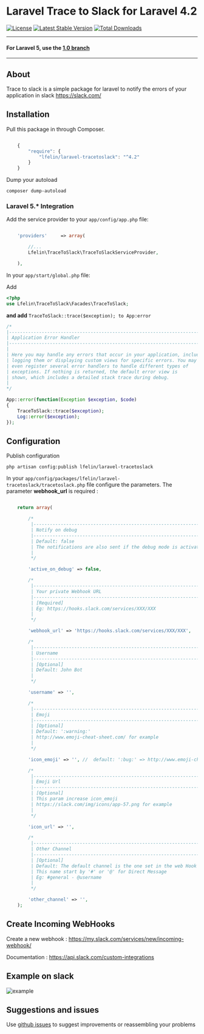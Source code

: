 Laravel Trace to Slack for Laravel 4.2
======================
[![License](https://poser.pugx.org/lfelin/laravel-tracetoslack/license)](https://packagist.org/packages/lfelin/laravel-tracetoslack)
[![Latest Stable Version](https://poser.pugx.org/lfelin/laravel-tracetoslack/v/stable)](https://packagist.org/packages/lfelin/laravel-tracetoslack)
[![Total Downloads](https://poser.pugx.org/lfelin/laravel-tracetoslack/downloads)](https://packagist.org/packages/lfelin/laravel-tracetoslack)
___

#### **For Laravel 5, use the** [1.0 branch](https://github.com/LFelin/laravel-tracetoslack/)
___
## About
Trace to slack is a simple package for laravel to notify the errors of your application in slack https://slack.com/

## Installation

Pull this package in through Composer.

```js

    {
        "require": {
            "lfelin/laravel-tracetoslack": "^4.2"
        }
    }

```

Dump your autoload
```
composer dump-autoload
```


### Laravel 5.* Integration

Add the service provider to your `app/config/app.php` file:

```php

    'providers'     => array(

        //...
        Lfelin\TraceToSlack\TraceToSlackServiceProvider,

    ),

```

In your `app/start/global.php` file:

Add

```php
<?php
use Lfelin\TraceToSlack\Facades\TraceToSlack;
```


**and add** ```TraceToSlack::trace($exception); to App:error```

```php
/*
|--------------------------------------------------------------------------
| Application Error Handler
|--------------------------------------------------------------------------
|
| Here you may handle any errors that occur in your application, including
| logging them or displaying custom views for specific errors. You may
| even register several error handlers to handle different types of
| exceptions. If nothing is returned, the default error view is
| shown, which includes a detailed stack trace during debug.
|
*/

App::error(function(Exception $exception, $code)
{
    TraceToSlack::trace($exception);
	Log::error($exception);
});
```

## Configuration

Publish configuration

```
php artisan config:publish lfelin/laravel-tracetoslack
```

In your `app/config/packages/lfelin/laravel-tracetoslack/tracetoslack.php` file configure the parameters. The parameter **webhook_url** is required :

```php

    return array(

        /*
         |--------------------------------------------------------------------------
         | Notify on debug
         |--------------------------------------------------------------------------
         | Default: false
         | The notifications are also sent if the debug mode is activated [true]
         |
         */

        'active_on_debug' => false,

        /*
         |--------------------------------------------------------------------------
         | Your private Webhook URL
         |--------------------------------------------------------------------------
         | [Required]
         | Eg: https://hooks.slack.com/services/XXX/XXX
         |
         */

        'webhook_url' => 'https://hooks.slack.com/services/XXX/XXX',

        /*
         |--------------------------------------------------------------------------
         | Username
         |--------------------------------------------------------------------------
         | [Optional]
         | Default: John Bot
         |
         */

        'username' => '',

        /*
         |--------------------------------------------------------------------------
         | Emoji
         |--------------------------------------------------------------------------
         | [Optional]
         | Default: ':warning:'
         | http://www.emoji-cheat-sheet.com/ for example
         |
         */

        'icon_emoji' => '', //  default: ':bug:' => http://www.emoji-cheat-sheet.com/

        /*
         |--------------------------------------------------------------------------
         | Emoji Url
         |--------------------------------------------------------------------------
         | [Optional]
         | This param increase icon_emoji
         | https://slack.com/img/icons/app-57.png for example
         |
         */

        'icon_url' => '',

        /*
         |--------------------------------------------------------------------------
         | Other Channel
         |--------------------------------------------------------------------------
         | [Optional]
         | Default: The default channel is the one set in the web Hook
         | This name start by '#' or '@' for Direct Message
         | Eg: #general - @username
         |
         */

        'other_channel' => '',
    );

```

## Create Incoming WebHooks

Create a new webhook : https://my.slack.com/services/new/incoming-webhook/

Documentation : https://api.slack.com/custom-integrations

## Example on slack
![example](https://cloud.githubusercontent.com/assets/271214/16838122/e547de1e-49c7-11e6-96b4-9639420fe5af.png)

## Suggestions and issues
Use [github issues](https://github.com/LFelin/laravel-tracetoslack/issues/new) to suggest improvements or reassembling your problems